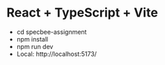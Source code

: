 # React + TypeScript + Vite
- cd specbee-assignment
- npm install
- npm run dev
- Local:   http://localhost:5173/
